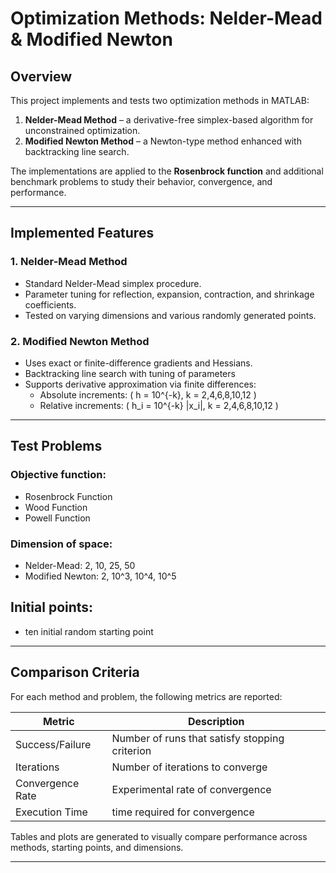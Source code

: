 # Optimization Methods: Nelder-Mead & Modified Newton

## Overview
This project implements and tests two optimization methods in MATLAB:  

1. **Nelder-Mead Method** – a derivative-free simplex-based algorithm for unconstrained optimization.  
2. **Modified Newton Method** – a Newton-type method enhanced with backtracking line search.  

The implementations are applied to the **Rosenbrock function** and additional benchmark problems to study their behavior, convergence, and performance.

---

## Implemented Features

### 1. Nelder-Mead Method
- Standard Nelder-Mead simplex procedure.  
- Parameter tuning for reflection, expansion, contraction, and shrinkage coefficients.   
- Tested on varying dimensions and various randomly generated points.  

### 2. Modified Newton Method
- Uses exact or finite-difference gradients and Hessians.  
- Backtracking line search with tuning of parameters
- Supports derivative approximation via finite differences:
  - Absolute increments: \( h = 10^{-k}, k = 2,4,6,8,10,12 \)  
  - Relative increments: \( h_i = 10^{-k} |x_i|, k = 2,4,6,8,10,12 \)

---

## Test Problems
### Objective function: 
- Rosenbrock Function
- Wood Function
- Powell Function
### Dimension of space:
- Nelder-Mead: 2, 10, 25, 50
- Modified Newton: 2, 10^3, 10^4, 10^5
## Initial points:
- ten initial random starting point

---

## Comparison Criteria
For each method and problem, the following metrics are reported:

| Metric | Description |
|--------|-------------|
| Success/Failure | Number of runs that satisfy stopping criterion |
| Iterations | Number of iterations to converge |
| Convergence Rate | Experimental rate of convergence |
| Execution Time | time required for convergence |

Tables and plots are generated to visually compare performance across methods, starting points, and dimensions.

---

